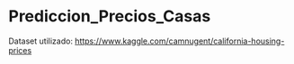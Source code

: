 # Prediccion_Precios_Casas

Dataset utilizado: https://www.kaggle.com/camnugent/california-housing-prices
